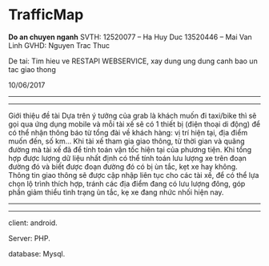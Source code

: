 # TrafficMap
****Do an chuyen nganh****
SVTH:
	12520077 – Ha Huy Duc
	13520446 – Mai Van Linh
GVHD:
	Nguyen Trac Thuc

De tai: Tim hieu ve RESTAPI WEBSERVICE, xay dung ung dung canh bao un tac giao thong

10/06/2017
***************************
***************************
Giới thiệu đề tài
Dựa trên ý tưởng của grab là khách muốn đi taxi/bike thì sẽ gọi qua ứng dụng mobile và mỗi tài xế sẽ có 1 thiết bị (điện thoại di động) để có thể nhận thông báo từ tổng đài về khách hàng: vị trí hiện tại, địa điểm muốn đến, số km…
Khi tài xế tham gia giao thông, từ thời gian và quãng đường mà tài xế đã để tính toán vận tốc hiện tại của phương tiện. Khi tổng hợp được lượng dữ liệu nhất định có thể tính toán lưu lượng xe trên đoạn đường đó và biết được đoạn đường đó có bị ùn tắc, kẹt xe hay không.
Thông tin giao thông sẽ được cập nhập liên tục cho các tài xế, để có thể lựa chọn lộ trình thích hợp, tránh các địa điểm đang có lưu lượng đông, góp phần giảm thiểu tình trạng ùn tắc, kẹ xe đang nhức nhối hiện nay.
***************************
***************************
client: android.

Server: PHP.

database: Mysql.
